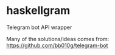 # haskellgram
Telegram bot API wrapper

Many of the solutions/ideas comes from: https://github.com/bb010g/telegram-bot
